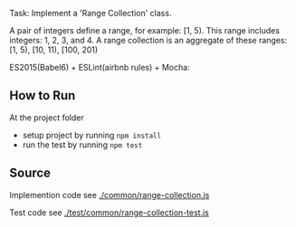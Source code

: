Task: Implement a 'Range Collection' class.

A pair of integers define a range, for example: [1, 5). This range includes integers: 1, 2, 3, and 4.
A range collection is an aggregate of these ranges: [1, 5), [10, 11), [100, 201)

ES2015(Babel6) + ESLint(airbnb rules) + Mocha:

## How to Run

At the project folder

- setup project by running `npm install`
- run the test by running `npm test`

## Source

Implemention code see [./common/range-collection.js](./common/range-collection.js)

Test code see [./test/common/range-collection-test.js](./test/common/range-collection-test.js)
